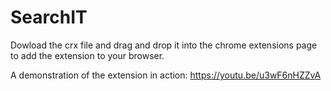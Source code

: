 # SearchIT
Dowload the crx file and drag and drop it into the chrome extensions page to add the extension to your browser.

A demonstration of the extension in action:
https://youtu.be/u3wF6nHZZvA